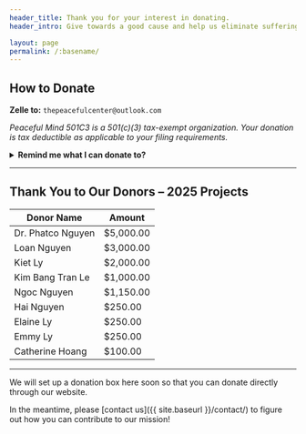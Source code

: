 ```yaml
---
header_title: Thank you for your interest in donating.
header_intro: Give towards a good cause and help us eliminate suffering in the world.

layout: page
permalink: /:basename/
---
```


## How to Donate

**Zelle to:** `thepeacefulcenter@outlook.com`

_Peaceful Mind 501C3 is a 501(c)(3) tax-exempt organization. Your donation is tax deductible as applicable to your filing requirements._

<details>
  <summary><strong>Remind me what I can donate to?</strong></summary>

  <br/>

  <table>
    <thead>
      <tr>
        <th>Country</th>
        <th>Service</th>
        <th>Cost</th>
      </tr>
    </thead>
    <tbody>
      <tr>
        <td>Vietnam</td>
        <td>Street Solar Light</td>
        <td>$60 per light</td>
      </tr>
      <tr>
        <td>Vietnam</td>
        <td>Road or Bridge</td>
        <td>$4,500 – $6,000 per road</td>
      </tr>
      <tr>
        <td>Vietnam</td>
        <td>Well</td>
        <td>$250 per well</td>
      </tr>
      <tr>
        <td>Vietnam</td>
        <td>Shelter</td>
        <td>$3,000 – $3,500 per house</td>
      </tr>
      <tr>
        <td>Vietnam</td>
        <td>Food and Supplies</td>
        <td>$15 – $20 per family</td>
      </tr>
      <tr>
        <td>Vietnam</td>
        <td>Meals and Gifts</td>
        <td>$10 per individual</td>
      </tr>
      <tr>
        <td>India</td>
        <td>Well</td>
        <td>$350 per individual · $750 per farm</td>
      </tr>
    </tbody>
  </table>
  <em>Note: Costs are estimates and may vary by location, season, and materials.</em>
</details>


---

## Thank You to Our Donors – 2025 Projects

| Donor Name             | Amount       |
|------------------------|--------------|
| Dr. Phatco Nguyen      | $5,000.00    |
| Loan Nguyen            | $3,000.00    |
| Kiet Ly                | $2,000.00    |
| Kim Bang Tran Le       | $1,000.00    |
| Ngoc Nguyen            | $1,150.00    |
| Hai Nguyen             | $250.00      |
| Elaine Ly              | $250.00      |
| Emmy Ly                | $250.00      |
| Catherine Hoang        | $100.00      |

---

We will set up a donation box here soon so that you can donate directly through our website.

In the meantime, please [contact us]({{ site.baseurl }}/contact/) to figure out how you can contribute to our mission!
